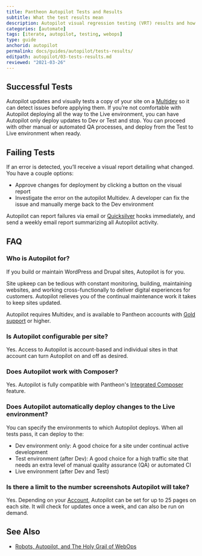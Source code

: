```yaml
---
title: Pantheon Autopilot Tests and Results
subtitle: What the test results mean
description: Autopilot visual regression testing (VRT) results and how to deal with failing tests.
categories: [automate]
tags: [iterate, autopilot, testing, webops]
type: guide
anchorid: autopilot
permalink: docs/guides/autopilot/tests-results/
editpath: autopilot/03-tests-results.md
reviewed: "2021-03-26"
---
```


## Successful Tests

Autopilot updates and visually tests a copy of your site on a [Multidev](/multidev) so it can detect issues before applying them. If you’re not comfortable with Autopilot deploying all the way to the Live environment, you can have Autopilot only deploy updates to Dev or Test and stop. You can proceed with other manual or automated QA processes, and deploy from the Test to Live environment when ready.

## Failing Tests

If an error is detected, you’ll receive a visual report detailing what changed. You have a couple options:

- Approve changes for deployment by clicking a button on the visual report
- Investigate the error on the autopilot Multidev. A developer can fix the issue and manually merge back to the Dev environment

Autopilot can report failures via email or [Quicksilver](/quicksilver) hooks immediately, and send a weekly email report summarizing all Autopilot activity.

## FAQ

### Who is Autopilot for?

If you build or maintain WordPress and Drupal sites, Autopilot is for you.

Site upkeep can be tedious with constant monitoring, building, maintaining websites, and working cross-functionally to deliver digital experiences for customers. Autopilot relieves you of the continual maintenance work it takes to keep sites updated.

Autopilot requires Multidev, and is available to Pantheon accounts with [Gold support](/support#support-features-and-response-times) or higher.

### Is Autopilot configurable per site?

Yes. Access to Autopilot is account-based and individual sites in that account can turn Autopilot on and off as desired.

### Does Autopilot work with Composer?

Yes. Autopilot is fully compatible with Pantheon's [Integrated Composer](/integrated-composer) feature.

### Does Autopilot automatically deploy changes to the Live environment?

You can specify the environments to which Autopilot deploys. When all tests pass, it can deploy to the:

- Dev environment only: A good choice for a site under continual active development
- Test environment (after Dev): A good choice for a high traffic site that needs an extra level of manual quality assurance (QA) or automated CI
- Live environment (after Dev and Test)

### Is there a limit to the number screenshots Autopilot will take?

Yes. Depending on your [Account](/support#support-features-and-response-times), Autopilot can be set for up to 25 pages on each site. It will check for updates once a week, and can also be run on demand.

## See Also

- [Robots, Autopilot, and The Holy Grail of WebOps](https://pantheon.io/blog/robots-autopilot-and-holy-grail-webops)
